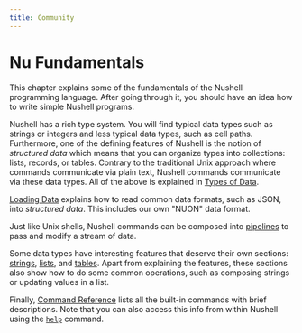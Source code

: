 ```yaml
---
title: Community
---
```


# Nu Fundamentals

This chapter explains some of the fundamentals of the Nushell programming language.
After going through it, you should have an idea how to write simple Nushell programs.

Nushell has a rich type system.
You will find typical data types such as strings or integers and less typical data types, such as cell paths.
Furthermore, one of the defining features of Nushell is the notion of _structured data_ which means that you can organize types into collections: lists, records, or tables.
Contrary to the traditional Unix approach where commands communicate via plain text, Nushell commands communicate via these data types.
All of the above is explained in [Types of Data](types_of_data).

[Loading Data](loading_data) explains how to read common data formats, such as JSON, into _structured data_. This includes our own "NUON" data format.

Just like Unix shells, Nushell commands can be composed into [pipelines](pipelines) to pass and modify a stream of data.

Some data types have interesting features that deserve their own sections: [strings](working_with_strings), [lists](working_with_lists), and [tables](working_with_tables).
Apart from explaining the features, these sections also show how to do some common operations, such as composing strings or updating values in a list.

Finally, [Command Reference](/commands/) lists all the built-in commands with brief descriptions.
Note that you can also access this info from within Nushell using the [`help`](/commands/docs/help) command.
